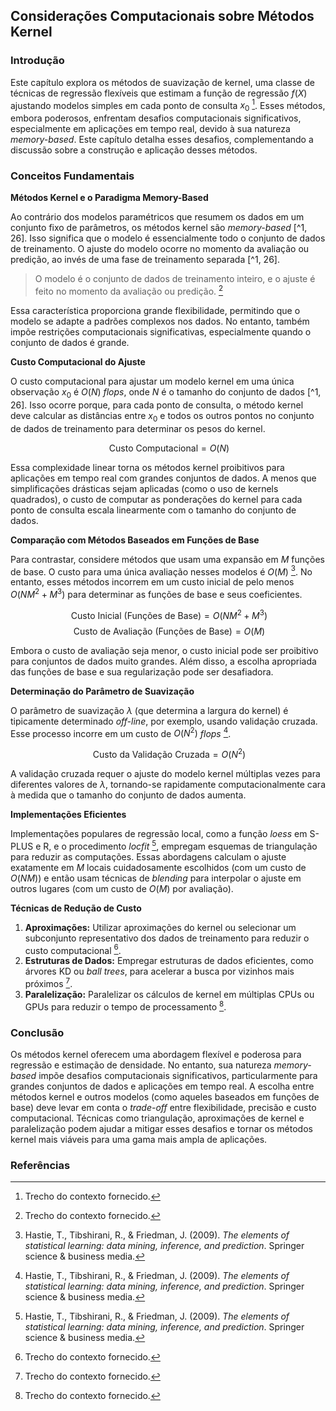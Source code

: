 ## Considerações Computacionais sobre Métodos Kernel

### Introdução
Este capítulo explora os métodos de suavização de kernel, uma classe de técnicas de regressão flexíveis que estimam a função de regressão $f(X)$ ajustando modelos simples em cada ponto de consulta $x_0$ [^1]. Esses métodos, embora poderosos, enfrentam desafios computacionais significativos, especialmente em aplicações em tempo real, devido à sua natureza *memory-based*. Este capítulo detalha esses desafios, complementando a discussão sobre a construção e aplicação desses métodos.

### Conceitos Fundamentais

**Métodos Kernel e o Paradigma Memory-Based**

Ao contrário dos modelos paramétricos que resumem os dados em um conjunto fixo de parâmetros, os métodos kernel são *memory-based* [^1, 26]. Isso significa que o modelo é essencialmente todo o conjunto de dados de treinamento. O ajuste do modelo ocorre no momento da avaliação ou predição, ao invés de uma fase de treinamento separada [^1, 26].

> O modelo é o conjunto de dados de treinamento inteiro, e o ajuste é feito no momento da avaliação ou predição. [^1]

Essa característica proporciona grande flexibilidade, permitindo que o modelo se adapte a padrões complexos nos dados. No entanto, também impõe restrições computacionais significativas, especialmente quando o conjunto de dados é grande.

**Custo Computacional do Ajuste**

O custo computacional para ajustar um modelo kernel em uma única observação $x_0$ é $O(N)$ *flops*, onde $N$ é o tamanho do conjunto de dados [^1, 26]. Isso ocorre porque, para cada ponto de consulta, o método kernel deve calcular as distâncias entre $x_0$ e todos os outros pontos no conjunto de dados de treinamento para determinar os pesos do kernel.

$$\
\text{Custo Computacional} = O(N)
$$

Essa complexidade linear torna os métodos kernel proibitivos para aplicações em tempo real com grandes conjuntos de dados. A menos que simplificações drásticas sejam aplicadas (como o uso de kernels quadrados), o custo de computar as ponderações do kernel para cada ponto de consulta escala linearmente com o tamanho do conjunto de dados.

**Comparação com Métodos Baseados em Funções de Base**

Para contrastar, considere métodos que usam uma expansão em $M$ funções de base. O custo para uma única avaliação nesses modelos é $O(M)$ [^26]. No entanto, esses métodos incorrem em um custo inicial de pelo menos $O(NM^2 + M^3)$ para determinar as funções de base e seus coeficientes.

$$\
\text{Custo Inicial (Funções de Base)} = O(NM^2 + M^3)
$$
$$\
\text{Custo de Avaliação (Funções de Base)} = O(M)
$$

Embora o custo de avaliação seja menor, o custo inicial pode ser proibitivo para conjuntos de dados muito grandes. Além disso, a escolha apropriada das funções de base e sua regularização pode ser desafiadora.

**Determinação do Parâmetro de Suavização**

O parâmetro de suavização $\lambda$ (que determina a largura do kernel) é tipicamente determinado *off-line*, por exemplo, usando validação cruzada. Esse processo incorre em um custo de $O(N^2)$ *flops* [^26].

$$\
\text{Custo da Validação Cruzada} = O(N^2)
$$

A validação cruzada requer o ajuste do modelo kernel múltiplas vezes para diferentes valores de $\lambda$, tornando-se rapidamente computacionalmente cara à medida que o tamanho do conjunto de dados aumenta.

**Implementações Eficientes**

Implementações populares de regressão local, como a função *loess* em S-PLUS e R, e o procedimento *locfit* [^26], empregam esquemas de triangulação para reduzir as computações. Essas abordagens calculam o ajuste exatamente em $M$ locais cuidadosamente escolhidos (com um custo de $O(NM)$) e então usam técnicas de *blending* para interpolar o ajuste em outros lugares (com um custo de $O(M)$ por avaliação).

**Técnicas de Redução de Custo**

1.  **Aproximações:** Utilizar aproximações do kernel ou selecionar um subconjunto representativo dos dados de treinamento para reduzir o custo computacional [^1].
2.  **Estruturas de Dados:** Empregar estruturas de dados eficientes, como árvores KD ou *ball trees*, para acelerar a busca por vizinhos mais próximos [^1].
3.  **Paralelização:** Paralelizar os cálculos de kernel em múltiplas CPUs ou GPUs para reduzir o tempo de processamento [^1].

### Conclusão

Os métodos kernel oferecem uma abordagem flexível e poderosa para regressão e estimação de densidade. No entanto, sua natureza *memory-based* impõe desafios computacionais significativos, particularmente para grandes conjuntos de dados e aplicações em tempo real. A escolha entre métodos kernel e outros modelos (como aqueles baseados em funções de base) deve levar em conta o *trade-off* entre flexibilidade, precisão e custo computacional. Técnicas como triangulação, aproximações de kernel e paralelização podem ajudar a mitigar esses desafios e tornar os métodos kernel mais viáveis para uma gama mais ampla de aplicações.

### Referências
[^1]: Trecho do contexto fornecido.
[^26]: Hastie, T., Tibshirani, R., & Friedman, J. (2009). *The elements of statistical learning: data mining, inference, and prediction*. Springer science & business media.

<!-- END -->